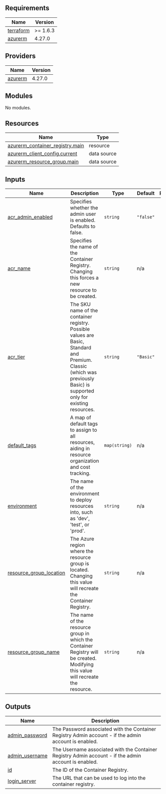 ## Requirements

| Name | Version |
|------|---------|
| <a name="requirement_terraform"></a> [terraform](#requirement\_terraform) | >= 1.6.3 |
| <a name="requirement_azurerm"></a> [azurerm](#requirement\_azurerm) | 4.27.0 |

## Providers

| Name | Version |
|------|---------|
| <a name="provider_azurerm"></a> [azurerm](#provider\_azurerm) | 4.27.0 |

## Modules

No modules.

## Resources

| Name | Type |
|------|------|
| [azurerm_container_registry.main](https://registry.terraform.io/providers/hashicorp/azurerm/4.27.0/docs/resources/container_registry) | resource |
| [azurerm_client_config.current](https://registry.terraform.io/providers/hashicorp/azurerm/4.27.0/docs/data-sources/client_config) | data source |
| [azurerm_resource_group.main](https://registry.terraform.io/providers/hashicorp/azurerm/4.27.0/docs/data-sources/resource_group) | data source |

## Inputs

| Name | Description | Type | Default | Required |
|------|-------------|------|---------|:--------:|
| <a name="input_acr_admin_enabled"></a> [acr\_admin\_enabled](#input\_acr\_admin\_enabled) | Specifies whether the admin user is enabled. Defaults to false. | `string` | `"false"` | no |
| <a name="input_acr_name"></a> [acr\_name](#input\_acr\_name) | Specifies the name of the Container Registry. Changing this forces a new resource to be created. | `string` | n/a | yes |
| <a name="input_acr_tier"></a> [acr\_tier](#input\_acr\_tier) | The SKU name of the container registry. Possible values are Basic, Standard and Premium. Classic (which was previously Basic) is supported only for existing resources. | `string` | `"Basic"` | no |
| <a name="input_default_tags"></a> [default\_tags](#input\_default\_tags) | A map of default tags to assign to all resources, aiding in resource organization and cost tracking. | `map(string)` | n/a | yes |
| <a name="input_environment"></a> [environment](#input\_environment) | The name of the environment to deploy resources into, such as 'dev', 'test', or 'prod'. | `string` | n/a | yes |
| <a name="input_resource_group_location"></a> [resource\_group\_location](#input\_resource\_group\_location) | The Azure region where the resource group is located. Changing this value will recreate the Container Registry. | `string` | n/a | yes |
| <a name="input_resource_group_name"></a> [resource\_group\_name](#input\_resource\_group\_name) | The name of the resource group in which the Container Registry will be created. Modifying this value will recreate the resource. | `string` | n/a | yes |

## Outputs

| Name | Description |
|------|-------------|
| <a name="output_admin_password"></a> [admin\_password](#output\_admin\_password) | The Password associated with the Container Registry Admin account - if the admin account is enabled. |
| <a name="output_admin_username"></a> [admin\_username](#output\_admin\_username) | The Username associated with the Container Registry Admin account - if the admin account is enabled. |
| <a name="output_id"></a> [id](#output\_id) | The ID of the Container Registry. |
| <a name="output_login_server"></a> [login\_server](#output\_login\_server) | The URL that can be used to log into the container registry. |
